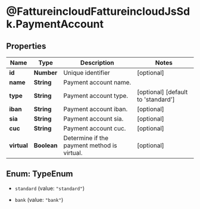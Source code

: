 # @FattureincloudFattureincloudJsSdk.PaymentAccount

## Properties

Name | Type | Description | Notes
------------ | ------------- | ------------- | -------------
**id** | **Number** | Unique identifier | [optional] 
**name** | **String** | Payment account name. | 
**type** | **String** | Payment account type. | [optional] [default to &#39;standard&#39;]
**iban** | **String** | Payment account iban. | [optional] 
**sia** | **String** | Payment account sia. | [optional] 
**cuc** | **String** | Payment account cuc. | [optional] 
**virtual** | **Boolean** | Determine if the payment method is virtual. | [optional] 



## Enum: TypeEnum


* `standard` (value: `"standard"`)

* `bank` (value: `"bank"`)




